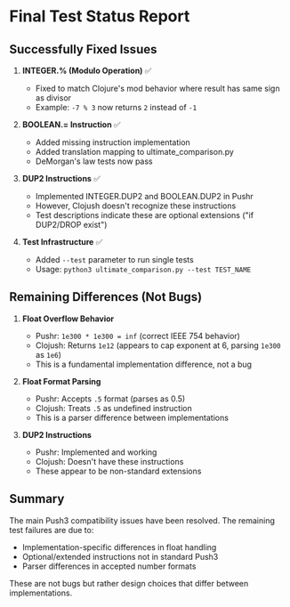 # Final Test Status Report

## Successfully Fixed Issues

1. **INTEGER.% (Modulo Operation)** ✅
   - Fixed to match Clojure's mod behavior where result has same sign as divisor
   - Example: `-7 % 3` now returns `2` instead of `-1`

2. **BOOLEAN.= Instruction** ✅
   - Added missing instruction implementation
   - Added translation mapping to ultimate_comparison.py
   - DeMorgan's law tests now pass

3. **DUP2 Instructions** ✅
   - Implemented INTEGER.DUP2 and BOOLEAN.DUP2 in Pushr
   - However, Clojush doesn't recognize these instructions
   - Test descriptions indicate these are optional extensions ("if DUP2/DROP exist")

4. **Test Infrastructure** ✅
   - Added `--test` parameter to run single tests
   - Usage: `python3 ultimate_comparison.py --test TEST_NAME`

## Remaining Differences (Not Bugs)

1. **Float Overflow Behavior**
   - Pushr: `1e300 * 1e300 = inf` (correct IEEE 754 behavior)
   - Clojush: Returns `1e12` (appears to cap exponent at 6, parsing `1e300` as `1e6`)
   - This is a fundamental implementation difference, not a bug

2. **Float Format Parsing**
   - Pushr: Accepts `.5` format (parses as 0.5)
   - Clojush: Treats `.5` as undefined instruction
   - This is a parser difference between implementations

3. **DUP2 Instructions**
   - Pushr: Implemented and working
   - Clojush: Doesn't have these instructions
   - These appear to be non-standard extensions

## Summary

The main Push3 compatibility issues have been resolved. The remaining test failures are due to:
- Implementation-specific differences in float handling
- Optional/extended instructions not in standard Push3
- Parser differences in accepted number formats

These are not bugs but rather design choices that differ between implementations.